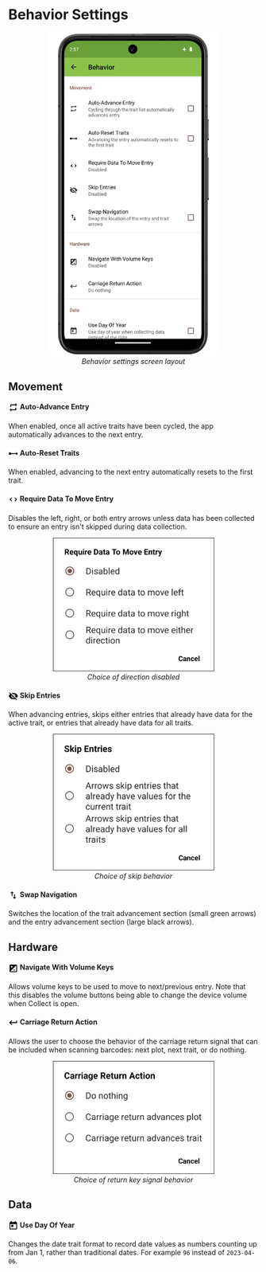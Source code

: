 Behavior Settings
=================

<figure align="center" class="image">
  <img src="_static/images/settings/behavior/settings_behavior_framed.png" width="350px"> 
  <figcaption><i>Behavior settings screen layout</i></figcaption> 
</figure>

Movement
--------

#### <img ref="advance-entry" style="vertical-align: middle;" src="_static/icons/settings/behavior/repeat.png" width="20px"> Auto-Advance Entry

When enabled, once all active traits have been cycled, the app automatically advances to the next entry.

#### <img ref="advance-trait" style="vertical-align: middle;" src="_static/icons/settings/behavior/ray-start-arrow.png" width="20px"> Auto-Reset Traits

When enabled, advancing to the next entry automatically resets to the first trait.

#### <img ref="arrow" style="vertical-align: middle;" src="_static/icons/settings/behavior/unfold-more-vertical.png" width="20px"> Require Data To Move Entry

Disables the left, right, or both entry arrows unless data has been collected to ensure an entry isn't skipped during data collection.

<figure align="center" class="image">
  <img src="_static/images/settings/behavior/settings_behavior_require_data.png" width="325px"> 
  <figcaption><i>Choice of direction disabled</i></figcaption> 
</figure>

#### <img ref="skip" style="vertical-align: middle;" src="_static/icons/settings/behavior/eye-off.png" width="20px"> Skip Entries

When advancing entries, skips either entries that already have data for the active trait, or entries that already have data for all traits.

<figure align="center" class="image">
  <img src="_static/images/settings/behavior/settings_behavior_skip_entries.png" width="325px"> 
  <figcaption><i>Choice of skip behavior</i></figcaption> 
</figure>

#### <img ref="flip" style="vertical-align: middle;" src="_static/icons/settings/behavior/swap-vertical.png" width="20px"> Swap Navigation

Switches the location of the trait advancement section (small green arrows) and the entry advancement section (large black arrows).

Hardware
--------

#### <img ref="volume" style="vertical-align: middle;" src="_static/icons/settings/behavior/contrast-box.png" width="20px"> Navigate With Volume Keys

Allows volume keys to be used to move to next/previous entry.
Note that this disables the volume buttons being able to change the device volume when Collect is open.

#### <img ref="return" style="vertical-align: middle;" src="_static/icons/settings/behavior/keyboard-return.png" width="20px"> Carriage Return Action

Allows the user to choose the behavior of the carriage return signal that can be included when scanning barcodes: next plot, next trait, or do nothing.

<figure align="center" class="image">
  <img src="_static/images/settings/behavior/settings_behavior_return.png" width="325px"> 
  <figcaption><i>Choice of return key signal behavior</i></figcaption> 
</figure>

Data
----

#### <img ref="day" style="vertical-align: middle;" src="_static/icons/settings/behavior/calendar-today.png" width="20px"> Use Day Of Year

Changes the date trait format to record date values as numbers counting up from Jan 1, rather than traditional dates. For example `96` instead of `2023-04-06`.